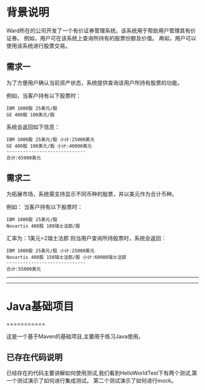 # 背景说明

Ward所在的公司开发了一个有价证券管理系统。该系统用于帮助用户管理其有价证券。
例如，用户可在该系统上查询所持有的股票份额及价值。
再如，用户可以使用该系统进行股票交易。

## 需求一

为了方便用户确认当前资产状态，系统提供查询该用户所持有股票的功能。

例如，当客户持有以下股票时：

``` text
IBM 1000股 25美元/股
GE 400股 100美元/股
```

系统会返回如下信息：

```text
IBM 1000股 25美元/股 小计:25000美元
GE 400股 100美元/股 小计:40000美元
-----------------------------
合计:65000美元
```

## 需求二

为拓展市场，系统需支持显示不同币种的股票，并以美元作为合计币种。

例如：
当客户持有以下股票时：

``` text
IBM 1000股 25美元/股
Novartis 400股 100瑞士法郎/股
```

汇率为：1美元=2瑞士法郎
则当用户查询所持股票时，系统会返回：

```text
IBM 1000股 25美元/股 小计:25000美元
Novartis 400股 150瑞士法郎/股 小计:60000瑞士法郎
-----------------------------
合计:55000美元
```

----------------------------------------------------------------
----------------------------------------------------------------
 

# Java基础项目
===========

这是一个基于Maven的基础项目,主要用于练习Java使用。

## 已存在代码说明

已经存在的代码主要讲解如何使用测试,我们看到HelloWorldTest下有两个测试,第一个测试演示了如何进行集成测试。
第二个测试演示了如何进行mock。

